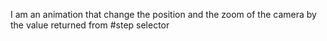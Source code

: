 I am an animation that change the position and the zoom of the camera by the value returned from #step selector